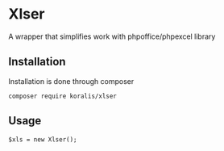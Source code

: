 # Xlser
A wrapper that simplifies work with phpoffice/phpexcel library

## Installation
Installation is done through composer

    composer require koralis/xlser

## Usage

    $xls = new Xlser();
    
